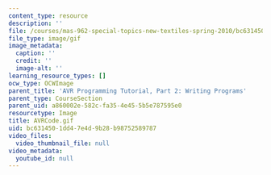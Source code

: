 ```yaml
---
content_type: resource
description: ''
file: /courses/mas-962-special-topics-new-textiles-spring-2010/bc6314501dd47e4d9b28b98752589787_AVRCode.gif
file_type: image/gif
image_metadata:
  caption: ''
  credit: ''
  image-alt: ''
learning_resource_types: []
ocw_type: OCWImage
parent_title: 'AVR Programming Tutorial, Part 2: Writing Programs'
parent_type: CourseSection
parent_uid: a860002e-582c-fa35-4e45-5b5e787595e0
resourcetype: Image
title: AVRCode.gif
uid: bc631450-1dd4-7e4d-9b28-b98752589787
video_files:
  video_thumbnail_file: null
video_metadata:
  youtube_id: null
---
```

